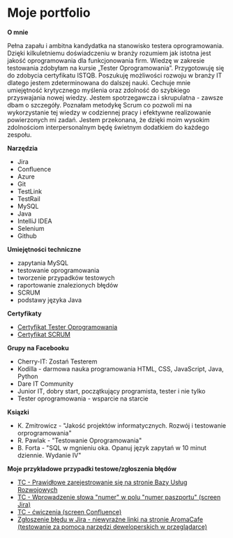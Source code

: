 # Moje portfolio

**O mnie**

Pełna zapału i ambitna kandydatka na stanowisko testera oprogramowania. Dzięki kilkuletniemu doświadczeniu w branży rozumiem jak istotna jest jakość oprogramowania dla funkcjonowania firm. Wiedzę w zakresie testowania zdobyłam na kursie „Tester Oprogramowania”. Przygotowuję się do zdobycia certyfikatu ISTQB. Poszukuję możliwości rozwoju w branży IT dlatego jestem zdeterminowana do dalszej nauki. Cechuje mnie umiejętność krytycznego myślenia oraz zdolność do szybkiego przyswajania nowej wiedzy. Jestem spotrzegawcza i  skrupulatna - zawsze dbam o szczegóły. Poznałam metodykę Scrum co pozwoli mi na wykorzystanie tej wiedzy w codziennej pracy i efektywne realizowanie powierzonych mi zadań.  Jestem przekonana, że dzięki moim wysokim zdolnościom interpersonalnym będę świetnym dodatkiem do każdego zespołu. 

**Narzędzia**

* Jira
* Confluence
* Azure
* Git
* TestLink
* TestRail
* MySQL
* Java
* IntelliJ IDEA
* Selenium
* Github

**Umiejętności techniczne**

* zapytania MySQL
* testowanie oprogramowania
* tworzenie przypadków testowych
* raportowanie znalezionych błędów
* SCRUM
* podstawy języka Java

**Certyfikaty**

* [Certyfikat Tester Oprogramowania](https://app.diplomasafe.com/pl-PL/diploma/d4d1185dfbb2a992c897d5567340950a8ebcdd608)
* [Certyfikat SCRUM](https://app.diplomasafe.com/pl-PL/diploma/d6e92973e0ddc7d877d03419806c1bfda1f9b1ee9/scrum/linkedin)

**Grupy na Facebooku**

* Cherry-IT: Zostań Testerem
* Kodilla - darmowa nauka programowania HTML, CSS, JavaScript, Java, Python
* Dare IT Community
* Junior IT, dobry start, początkujący programista, tester i nie tylko
* Tester oprogramowania - wsparcie na starcie

**Ksiązki**

* K. Zmitrowicz - "Jakość projektów informatycznych. Rozwój i testowanie orprogramowania"
* R. Pawlak - "Testowanie Oprogramowania"
* B. Forta - "SQL w mgnieniu oka. Opanuj język zapytań w 10 minut dziennie. Wydanie IV"

**Moje przykładowe przypadki testowe/zgłoszenia błędów**

* [TC - Prawidłowe zarejestrowanie się na stronie Bazy Usług Rozwojowych](https://docs.google.com/spreadsheets/d/1G9JX37vrVHA7FhuPYgGin7XftoitN4tFpxjeATZaol4/edit?usp=sharing)
* [TC - Wprowadzenie słowa "numer" w polu "numer paszportu" (screen Jira)](https://drive.google.com/file/d/1uHdQCtIbIt9pO1-StZ0v1gPN3ddVODbH/view?usp=sharing)
* [TC - ćwiczenia (screen Confluence)](https://drive.google.com/file/d/1aZuKI3470ZNn9ZMJcoRnFkIKd8hvrmd9/view?usp=sharing)
* [Zgłoszenie błędu w Jira - niewyraźne linki na stronie AromaCafe (testowanie za pomocą narzędzi deweloperskich w przeglądarce)](https://drive.google.com/file/d/1Ee-gxkF_jzpC3FFa0keryZ8Nanbfwvfm/view?usp=sharing)

